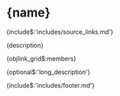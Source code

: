 # <a id="{id}">{name}</a> 
{include$:'includes/source_links.md'}
    
{description}

{objlink_grid$:members}

{optional$:'long_description'}

{include$:'includes/footer.md'}